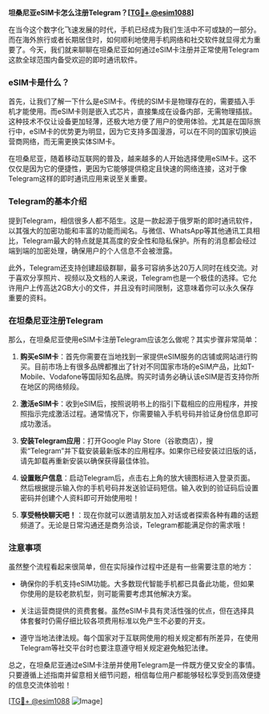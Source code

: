 **坦桑尼亚eSIM卡怎么注册Telegram？[[TG💪+ @esim1088](https://t.me/s/esim1088)]**

在当今这个数字化飞速发展的时代，手机已经成为我们生活中不可或缺的一部分。而在海外旅行或者长期居住时，如何顺利地使用手机网络和社交软件就显得尤为重要了。今天，我们就来聊聊在坦桑尼亚如何通过eSIM卡注册并正常使用Telegram这款全球范围内备受欢迎的即时通讯软件。

### eSIM卡是什么？

首先，让我们了解一下什么是eSIM卡。传统的SIM卡是物理存在的，需要插入手机才能使用。而eSIM卡则是嵌入式芯片，直接集成在设备内部，无需物理插拔。这种技术不仅让设备更加轻薄，还极大地方便了用户的使用体验。尤其是在国际旅行中，eSIM卡的优势更为明显，因为它支持多国漫游，可以在不同的国家切换运营商网络，而无需更换实体SIM卡。

在坦桑尼亚，随着移动互联网的普及，越来越多的人开始选择使用eSIM卡。这不仅仅是因为它的便捷性，更因为它能够提供稳定且快速的网络连接，这对于像Telegram这样的即时通讯应用来说至关重要。

### Telegram的基本介绍

提到Telegram，相信很多人都不陌生。这是一款起源于俄罗斯的即时通讯软件，以其强大的加密功能和丰富的功能而闻名。与微信、WhatsApp等其他通讯工具相比，Telegram最大的特点就是其高度的安全性和隐私保护。所有的消息都会经过端到端的加密处理，确保用户的个人信息不会被泄露。

此外，Telegram还支持创建超级群聊，最多可容纳多达20万人同时在线交流。对于喜欢分享照片、视频以及文档的人来说，Telegram也是一个极佳的选择。它允许用户上传高达2GB大小的文件，并且没有时间限制，这意味着你可以永久保存重要的资料。

### 在坦桑尼亚注册Telegram

那么，在坦桑尼亚使用eSIM卡注册Telegram应该怎么做呢？其实步骤非常简单：

1. **购买eSIM卡**：首先你需要在当地找到一家提供eSIM服务的店铺或网站进行购买。目前市场上有很多品牌都推出了针对不同国家市场的eSIM产品，比如T-Mobile、Vodafone等国际知名品牌。购买时请务必确认该eSIM是否支持你所在地区的网络频段。
   
2. **激活eSIM卡**：收到eSIM后，按照说明书上的指引下载相应的应用程序，并按照指示完成激活过程。通常情况下，你需要输入手机号码并验证身份信息即可成功激活。

3. **安装Telegram应用**：打开Google Play Store（谷歌商店），搜索“Telegram”并下载安装最新版本的应用程序。如果你已经安装过旧版的话，请先卸载再重新安装以确保获得最佳体验。

4. **设置账户信息**：启动Telegram后，点击右上角的放大镜图标进入登录页面。然后根据提示输入你的手机号码并发送验证码短信。输入收到的验证码后设置密码并创建个人资料即可开始使用啦！

5. **享受畅快聊天吧！**：现在你就可以邀请朋友加入对话或者探索各种有趣的话题频道了。无论是日常沟通还是商务洽谈，Telegram都能满足你的需求哦！

### 注意事项

虽然整个流程看起来很简单，但在实际操作过程中还是有一些需要注意的地方：

- 确保你的手机支持eSIM功能。大多数现代智能手机都已具备此功能，但如果你使用的是较老款机型，则可能需要考虑其他解决方案。
  
- 关注运营商提供的资费套餐。虽然eSIM卡具有灵活性强的优点，但在选择具体套餐时仍需仔细比较各项费用标准以免产生不必要的开支。
  
- 遵守当地法律法规。每个国家对于互联网使用的相关规定都有所差异，在使用Telegram等社交平台时也要注意遵守相关规定避免触犯法律。

总之，在坦桑尼亚通过eSIM卡注册并使用Telegram是一件既方便又安全的事情。只要遵循上述指南并留意相关细节问题，相信每位用户都能够轻松享受到高效便捷的信息交流体验啦！

[[TG💪+ @esim1088](https://t.me/s/esim1088) ![Image](https://i.postimg.cc/4NQfJmqS/Snipaste-2025-05-13-00-14-12.png)]